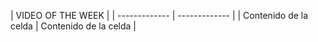 
|   VIDEO OF THE WEEK                             |
| ------------- | ------------- |
| Contenido de la celda  | Contenido de la celda  |
